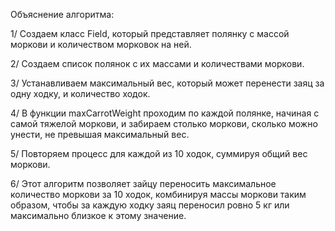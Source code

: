 Объяснение алгоритма:

1/ Создаем класс Field, который представляет полянку с массой моркови и количеством морковок на ней.

2/ Создаем список полянок с их массами и количествами моркови.

3/ Устанавливаем максимальный вес, который может перенести заяц за одну ходку, и количество ходок.

4/ В функции maxCarrotWeight проходим по каждой полянке, начиная с самой тяжелой моркови, 
и забираем столько моркови, сколько можно унести, не превышая максимальный вес.

5/ Повторяем процесс для каждой из 10 ходок, суммируя общий вес моркови.

6/ Этот алгоритм позволяет зайцу переносить максимальное количество моркови за 10 ходок, 
комбинируя массы моркови таким образом, чтобы за каждую ходку заяц переносил ровно 5 кг или максимально близкое к этому значение.
